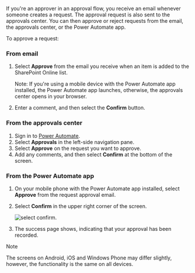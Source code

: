If you're an approver in an approval flow, you receive an email whenever someone creates a request. The approval request is also sent to the approvals center. You can then approve or reject requests from the email, the approvals center, or the Power Automate app.

To approve a request:

### From email

1. Select **Approve** from the email you receive when an item is added to the SharePoint Online list.
   
     Note: If you're using a mobile device with the Power Automate app installed, the Power Automate app launches, otherwise, the approvals center opens in your browser.

1. Enter a comment, and then select the **Confirm** button.

### From the approvals center

1. Sign in to [Power Automate](https://make.powerautomate.com).
1. Select **Approvals** in the left-side navigation pane.
1. Select **Approve** on the request you want to approve.
1. Add any comments, and then select **Confirm** at the bottom of the screen.

### From the Power Automate app

1. On your mobile phone with the Power Automate app installed, select **Approve** from the request approval email.
1. Select **Confirm** in the upper right corner of the screen.

    ![select confirm.](media/modern-approvals/mobile-approval.png)
1. The success page shows, indicating that your approval has been recorded.

>[!Note]
>The screens on Android, iOS and Windows Phone may differ slightly, however, the functionality is the same on all devices.

